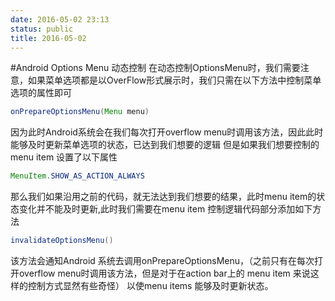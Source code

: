 ```yaml
---
date: 2016-05-02 23:13
status: public
title: 2016-05-02
---
```


#Android Options Menu 动态控制
在动态控制OptionsMenu时，我们需要注意，如果菜单选项都是以OverFlow形式展示时，我们只需在以下方法中控制菜单选项的属性即可
```java 
onPrepareOptionsMenu(Menu menu)
```
因为此时Android系统会在我们每次打开overflow menu时调用该方法，因此此时能够及时更新菜单选项的状态，已达到我们想要的逻辑
但是如果我们想要控制的menu item 设置了以下属性
```java
MenuItem.SHOW_AS_ACTION_ALWAYS
```
那么我们如果沿用之前的代码，就无法达到我们想要的结果，此时menu item的状态变化并不能及时更新,此时我们需要在menu item 控制逻辑代码部分添加如下方法
```java
invalidateOptionsMenu()
```
该方法会通知Android 系统去调用onPrepareOptionsMenu，（之前只有在每次打开overflow menu时调用该方法，但是对于在action bar上的 menu item 来说这样的控制方式显然有些奇怪） 以使menu items 能够及时更新状态。